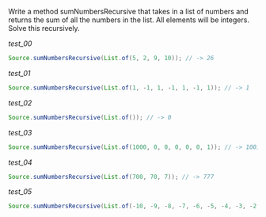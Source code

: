 Write a method sumNumbersRecursive that takes in a list of numbers and returns the sum of all the numbers in the list. All elements will be integers. Solve this recursively.

_test_00_

```java
Source.sumNumbersRecursive(List.of(5, 2, 9, 10)); // -> 26
```

_test_01_

```java
Source.sumNumbersRecursive(List.of(1, -1, 1, -1, 1, -1, 1)); // -> 1
```

_test_02_

```java
Source.sumNumbersRecursive(List.of()); // -> 0
```

_test_03_

```java
Source.sumNumbersRecursive(List.of(1000, 0, 0, 0, 0, 0, 1)); // -> 1001
```

_test_04_

```java
Source.sumNumbersRecursive(List.of(700, 70, 7)); // -> 777
```

_test_05_

```java
Source.sumNumbersRecursive(List.of(-10, -9, -8, -7, -6, -5, -4, -3, -2, -1)); // -> -55
```
